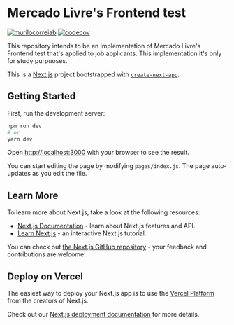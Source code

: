 # Mercado Livre's Frontend test

[![murilocorreiab](https://circleci.com/gh/murilocorreiab/mercadolivre-frontend-test.svg?style=svg)](https://app.circleci.com/pipelines/github/murilocorreiab/mercadolivre-frontend-test)
[![codecov](https://codecov.io/gh/murilocorreiab/mercadolivre-frontend-test/branch/main/graph/badge.svg?token=BXFJZK6Y34)](https://codecov.io/gh/murilocorreiab/mercadolivre-frontend-test)

This repository intends to be an implementation of Mercado Livre's Frontend test that's applied to job applicants. This implementation it's only for study purpuoses.

This is a [Next.js](https://nextjs.org/) project bootstrapped with [`create-next-app`](https://github.com/vercel/next.js/tree/canary/packages/create-next-app).

## Getting Started

First, run the development server:

```bash
npm run dev
# or
yarn dev
```

Open [http://localhost:3000](http://localhost:3000) with your browser to see the result.

You can start editing the page by modifying `pages/index.js`. The page auto-updates as you edit the file.

## Learn More

To learn more about Next.js, take a look at the following resources:

- [Next.js Documentation](https://nextjs.org/docs) - learn about Next.js features and API.
- [Learn Next.js](https://nextjs.org/learn) - an interactive Next.js tutorial.

You can check out [the Next.js GitHub repository](https://github.com/vercel/next.js/) - your feedback and contributions are welcome!

## Deploy on Vercel

The easiest way to deploy your Next.js app is to use the [Vercel Platform](https://vercel.com/import?utm_medium=default-template&filter=next.js&utm_source=create-next-app&utm_campaign=create-next-app-readme) from the creators of Next.js.

Check out our [Next.js deployment documentation](https://nextjs.org/docs/deployment) for more details.
